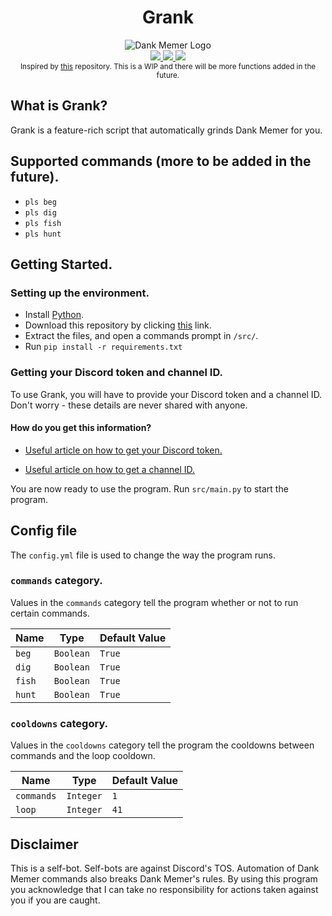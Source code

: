 <div align="center">
    <h1>Grank</h1>
    <img src="https://styles.redditmedia.com/t5_3ozad/styles/communityIcon_xvlhdypngrq61.png?width=256&s=d8079b417dde76bf9f6015d5dec902e0756e5c4f" alt="Dank Memer Logo">
</div>

<div align="center">
    <a href="https://github.com/didlly">
    <img src="https://img.shields.io/github/license/didlly/grank">
    <img src="https://img.shields.io/github/downloads/didlly/grank/total">
    <img src="https://github.com/didlly/grank/actions/workflows/pages/pages-build-deployment/badge.svg">
    </a>
</div>


<div align="center">
    <sub>Inspired by <a href="https://github.com/dankgrinder/dankgrinder">this</a> repository. This is a WIP and there will be more functions added in the future.</sub>
</div>

## What is Grank?
Grank is a feature-rich script that automatically grinds Dank Memer for you.

## Supported commands (more to be added in the future).
- ```pls beg```
- ```pls dig```
- ```pls fish```
- ```pls hunt```

## Getting Started.

### Setting up the environment.
- Install [Python](https://www.python.org/). 
- Download this repository by clicking [this](https://github.com/didlly/grank/archive/refs/heads/master.zip) link. 
- Extract the files, and open a commands prompt in ```/src/```.
- Run ```pip install -r requirements.txt```

### Getting your Discord token and channel ID.
To use Grank, you will have to provide your Discord token and a channel ID. Don't worry - these details are never shared with anyone.

#### How do you get this information?
- [Useful article on how to get your Discord token.](https://discordhelp.net/discord-token)

- [Useful article on how to get a channel ID.](https://docs.statbot.net/docs/faq/general/how-find-id/)

You are now ready to use the program. Run ```src/main.py``` to start the program.

## Config file
The ```config.yml``` file is used to change the way the program runs.

### ```commands``` category.
Values in the ```commands``` category tell the program whether or not to run certain commands.

| Name  | Type | Default Value |
| ------------- | ------------- | ------------- |
| ```beg```  | ```Boolean``` | ```True```  |
| ```dig```  | ```Boolean``` | ```True```  |
| ```fish```  | ```Boolean``` | ```True```  |
| ```hunt```  | ```Boolean``` | ```True```  |

### ```cooldowns``` category.
Values in the ```cooldowns``` category tell the program the cooldowns between commands and the loop cooldown.

| Name  | Type | Default Value |
| ------------- | ------------- | ------------- |
| ```commands```  | ```Integer``` | ```1```  |
| ```loop```  | ```Integer``` | ```41```  |

## Disclaimer
This is a self-bot. Self-bots are against Discord's TOS. Automation of Dank Memer commands also breaks Dank Memer's rules. By using this program you acknowledge that I can take no responsibility for actions taken against you if you are caught.

